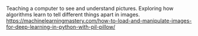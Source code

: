 Teaching a computer to see and understand pictures. Exploring how algorithms learn to tell different things apart in images.
https://machinelearningmastery.com/how-to-load-and-manipulate-images-for-deep-learning-in-python-with-pil-pillow/
